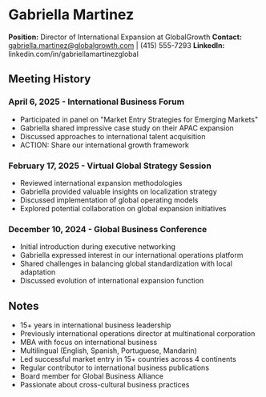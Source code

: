 # Gabriella Martinez
**Position:** Director of International Expansion at GlobalGrowth
**Contact:** gabriella.martinez@globalgrowth.com | (415) 555-7293
**LinkedIn:** linkedin.com/in/gabriellamartinezglobal

## Meeting History

### April 6, 2025 - International Business Forum
* Participated in panel on "Market Entry Strategies for Emerging Markets"
* Gabriella shared impressive case study on their APAC expansion
* Discussed approaches to international talent acquisition
* ACTION: Share our international growth framework

### February 17, 2025 - Virtual Global Strategy Session
* Reviewed international expansion methodologies
* Gabriella provided valuable insights on localization strategy
* Discussed implementation of global operating models
* Explored potential collaboration on global expansion initiatives

### December 10, 2024 - Global Business Conference
* Initial introduction during executive networking
* Gabriella expressed interest in our international operations platform
* Shared challenges in balancing global standardization with local adaptation
* Discussed evolution of international expansion function

## Notes
* 15+ years in international business leadership
* Previously international operations director at multinational corporation
* MBA with focus on international business
* Multilingual (English, Spanish, Portuguese, Mandarin)
* Led successful market entry in 15+ countries across 4 continents
* Regular contributor to international business publications
* Board member for Global Business Alliance
* Passionate about cross-cultural business practices